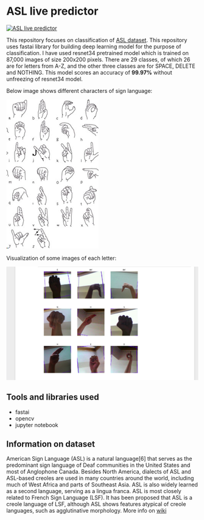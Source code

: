 # ASL live predictor

[![ASL live predictor](http://img.youtube.com/vi/anJUG5BumEs/0.jpg)](http://www.youtube.com/watch?v=anJUG5BumEs)

This repository focuses on classification of [ASL  dataset](https://www.kaggle.com/grassknoted/asl-alphabet). This repository uses fastai library for building deep learning model for the purpose of classification. I have used resnet34 pretrained model which is trained on 87,000 images of size 200x200 pixels. There are 29 classes, of which 26 are for letters from A-Z, and the other three classes are for SPACE, DELETE and NOTHING. This model scores an accuracy of **99.97%** without unfreezing of resnet34 model.

Below image shows different characters of sign language:

![alt text](ground_truth.jpg "Signs")

Visualization of some images of each letter:

![Visualisation](signs_batch.png)

## Tools and libraries used

* fastai
* opencv
* jupyter notebook

## Information on dataset
American Sign Language (ASL) is a natural language[6] that serves as the predominant sign language of Deaf communities in the United States and most of Anglophone Canada. Besides North America, dialects of ASL and ASL-based creoles are used in many countries around the world, including much of West Africa and parts of Southeast Asia. ASL is also widely learned as a second language, serving as a lingua franca. ASL is most closely related to French Sign Language (LSF). It has been proposed that ASL is a creole language of LSF, although ASL shows features atypical of creole languages, such as agglutinative morphology. More info on [wiki](https://en.wikipedia.org/wiki/American_Sign_Language)

